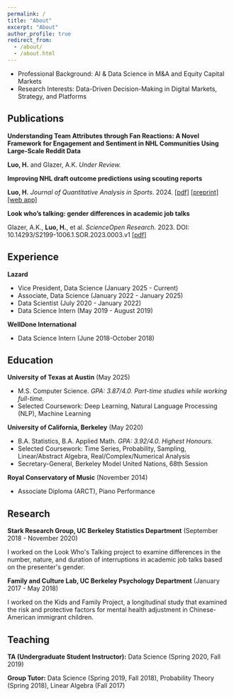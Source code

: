 ```yaml
---
permalink: /
title: "About"
excerpt: "About"
author_profile: true
redirect_from: 
  - /about/
  - /about.html
---
```


- Professional Background: AI & Data Science in M&A and Equity Capital Markets
- Research Interests: Data-Driven Decision-Making in Digital Markets, Strategy, and Platforms

## Publications

**Understanding Team Attributes through Fan Reactions: A Novel Framework for Engagement and Sentiment in NHL Communities Using Large-Scale Reddit Data**

**Luo, H.** and Glazer, A.K. *Under Review.*

**Improving NHL draft outcome predictions using scouting reports**

**Luo, H.** *Journal of Quantitative Analysis in Sports.* 2024. [[pdf]](https://doi.org/10.1515/jqas-2024-0047) [[preprint]](../assets/files/NHL_Draft_Scouting_Reports.pdf) [[web app]](https://nhldraft.streamlit.app/)

**Look who’s talking: gender differences in academic job talks**

Glazer, A.K., **Luo, H.**, et al. *ScienceOpen Research.* 2023. DOI: 10.14293/S2199-1006.1.SOR.2023.0003.v1 [[pdf]](https://www.scienceopen.com/hosted-document?doi=10.14293/S2199-1006.1.SOR.2023.0003.v1)

## Experience

**Lazard**

  - Vice President, Data Science (January 2025 - Current)
  - Associate, Data Science (January 2022 - January 2025)
  - Data Scientist (July 2020 - January 2022)
  - Data Science Intern (May 2019 - August 2019)

**WellDone International**

  - Data Science Intern (June 2018-October 2018)

## Education

**University of Texas at Austin** (May 2025)

- M.S. Computer Science. *GPA: 3.87/4.0. Part-time studies while working full-time.*
- Selected Coursework: Deep Learning, Natural Language Processing (NLP), Machine Learning

**University of California, Berkeley** (May 2020)

- B.A. Statistics, B.A. Applied Math. *GPA: 3.92/4.0. Highest Honours.*
- Selected Coursework: Time Series, Probability, Sampling, Linear/Abstract Algebra, Real/Complex/Numerical Analysis
- Secretary-General, Berkeley Model United Nations, 68th Session

**Royal Conservatory of Music** (November 2014)

- Associate Diploma (ARCT), Piano Performance

## Research

**Stark Research Group, UC Berkeley Statistics Department** (September 2018 - November 2020)

I worked on the Look Who's Talking project to examine differences in the number, nature, and duration of interruptions in academic job talks based on the presenter's gender.

**Family and Culture Lab, UC Berkeley Psychology Department** (January 2017 - May 2018)

I worked on the Kids and Family Project, a longitudinal study that examined the risk and protective factors for mental health adjustment in Chinese-American immigrant children.

## Teaching

**TA (Undergraduate Student Instructor):** Data Science (Spring 2020, Fall 2019)

**Group Tutor:** Data Science (Spring 2019, Fall 2018), Probability Theory (Spring 2018), Linear Algebra (Fall 2017)

